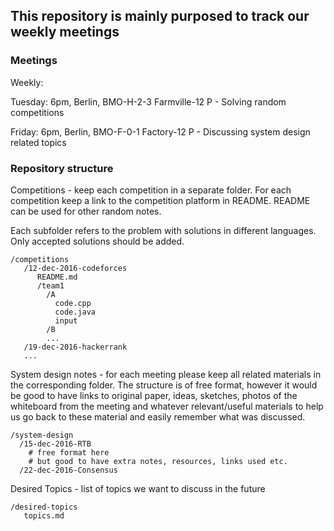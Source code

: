## This repository is mainly purposed to track our weekly meetings

### Meetings

Weekly:

Tuesday: 6pm, Berlin, BMO-H-2-3 Farmville-12 P - Solving random competitions 

Friday: 6pm, Berlin, BMO-F-0-1 Factory-12 P - Discussing system design related topics

### Repository structure

Competitions - keep each competition in a separate folder. For each competition keep a link to the competition platform in README. 
README can be used for other random notes.

Each subfolder refers to the problem with solutions in different languages. Only accepted solutions should be added. 
```
/competitions
   /12-dec-2016-codeforces
      README.md
      /team1
        /A
          code.cpp
          code.java
          input
        /B
        ...
   /19-dec-2016-hackerrank
   ...

```

System design notes - for each meeting please keep all related materials in the corresponding
folder. The structure is of free format, however it would be good to have links
to original paper, ideas, sketches, photos of the whiteboard from the meeting and whatever relevant/useful 
materials to help us go back to these material and easily remember what was discussed.
```
/system-design
  /15-dec-2016-RTB
    # free format here
    # but good to have extra notes, resources, links used etc.
  /22-dec-2016-Consensus
```

Desired Topics  - list of topics we want to discuss in the future

```
/desired-topics
   topics.md
```




